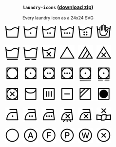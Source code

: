 <h3 align="center">
  <code>laundry-icons</code> (<a href="//github.com/tvler/laundry-icons/releases/latest">download zip</a>)
</h3>
<p align="center">
  Every laundry icon as a 24x24 SVG
</p>
<p align="center">
  <img src="icons/machine-wash.svg" />
  &nbsp;
  <img src="icons/machine-wash-on-cold.svg" />
  &nbsp;
  <img src="icons/machine-wash-on-warm.svg" />
  &nbsp;
  <img src="icons/machine-wash-on-hot.svg" />
  &nbsp;
  <img src="icons/machine-wash-on-very-hot.svg" />
  &nbsp;
  <img src="icons/hand-wash.svg" />
  <br /><br />
  <img src="icons/machine-wash-on-permanent-press.svg" />
  &nbsp;
  <img src="icons/machine-wash-on-delicate.svg" />
  &nbsp;
  <img src="icons/do-not-machine-wash.svg" />
  &nbsp;
  <img src="icons/bleach.svg" />
  &nbsp;
  <img src="icons/bleach-non-chlorine.svg" />
  &nbsp;
  <img src="icons/do-not-bleach.svg" />
  <br /><br />
  <img src="icons/tumble-dry.svg" />
  &nbsp;
  <img src="icons/tumble-dry-on-low.svg" />
  &nbsp;
  <img src="icons/tumble-dry-on-medium.svg" />
  &nbsp;
  <img src="icons/tumble-dry-on-high.svg" />
  &nbsp;
  <img src="icons/tumble-dry-on-permanent-press.svg" />
  &nbsp;
  <img src="icons/tumble-dry-on-delicate.svg" />
  <br /><br />
  <img src="icons/do-not-tumble-dry.svg" />
  &nbsp;
  <img src="icons/hang-dry.svg" />
  &nbsp;
  <img src="icons/drip-dry.svg" />
  &nbsp;
  <img src="icons/dry-flat.svg" />
  &nbsp;
  <img src="icons/dry-in-shade.svg" />
  &nbsp;
  <img src="icons/tumble-dry-no-heat.svg" />
  <br /><br />
  <img src="icons/iron-on-low.svg" />
  &nbsp;
  <img src="icons/iron-on-medium.svg" />
  &nbsp;
  <img src="icons/iron-on-high.svg" />
  &nbsp;
  <img src="icons/iron-no-steam.svg" />
  &nbsp;
  <img src="icons/do-not-iron.svg" />
  &nbsp;
  <img src="icons/do-not-wring.svg" />
  <br /><br />
  <img src="icons/dry-clean.svg" />
  &nbsp;
  <img src="icons/dry-clean-any-solvent.svg" />
  &nbsp;
  <img src="icons/dry-clean-hydrocarbon-solvent-only.svg" />
  &nbsp;
  <img src="icons/dry-clean-tetrachloroethylene-solvent-only.svg" />
  &nbsp;
  <img src="icons/professional-wet-cleaning-only.svg" />
  &nbsp;
  <img src="icons/do-not-dry-clean.svg" />
</p>
